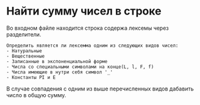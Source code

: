 # Найти сумму чисел в строке

Во входном файле находится строка содержа лексемы через разделители.
```
Определить является ли лексемма одним из следующих видов чисел:
- Натуральные
- Вещественные
- Записанные в экспоненциальной форме
- Числа со специальными символами на конце(L, l, F, f)
- Числа имеющие в нутри себя символ '_'
- Константы PI и E 
```
В случае совпадения с одним из выше перечисленных видов дабавить число в общую сумму.
